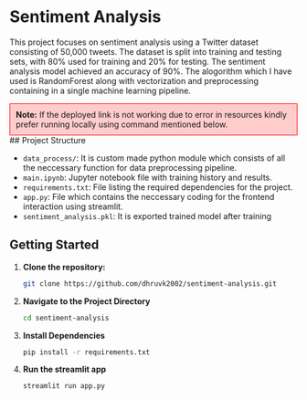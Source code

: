 # Sentiment Analysis

This project focuses on sentiment analysis using a Twitter dataset consisting of 50,000 tweets. The dataset is split into training and testing sets, with 80% used for training and 20% for testing. The sentiment analysis model achieved an accuracy of 90%.
The alogorithm which I have used is RandomForest along with vectorization and preprocessing containing in a single machine learning pipeline.
<div style="background-color: #ffcccc; padding: 10px; border: 1px solid #ff0000;">
  <strong>Note:</strong> If the deployed link is not working due to error in resources kindly prefer running locally using command mentioned below.
</div>
## Project Structure

- `data_process/`: It is custom made python module which consists of all the neccessary function for data preprocessing pipeline.
- `main.ipynb`: Jupyter notebook file with training history and results.
- `requirements.txt`: File listing the required dependencies for the project.
- `app.py`: File which contains the neccessary coding for the frontend interaction using streamlit.
- `sentiment_analysis.pkl`: It is exported trained model after training

## Getting Started

1. **Clone the repository:**

   ```bash
   git clone https://github.com/dhruvk2002/sentiment-analysis.git

2. **Navigate to  the Project Directory**

   ```bash
   cd sentiment-analysis

3. **Install Dependencies**

   ```bash
   pip install -r requirements.txt

4. **Run the streamlit app**

   ```bash
   streamlit run app.py



 
